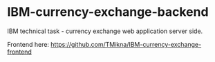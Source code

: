 # IBM-currency-exchange-backend
IBM technical task - currency exchange web application server side. 

Frontend here: https://github.com/TMikna/IBM-currency-exchange-frontend

